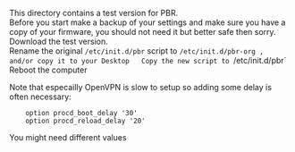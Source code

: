 This directory contains a test version for PBR.  
Before you start make a backup of your settings and make sure you have a copy of your firmware, you should not need it but better safe then sorry.  
Download the test version.  
Rename the original `/etc/init.d/pbr` script to `/etc/init.d/pbr-org , and/or copy it to your Desktop  
Copy the new script to `/etc/init.d/pbr`  
Reboot the computer  

Note that especailly OpenVPN is slow to setup so adding some delay is often necessary:
```
	option procd_boot_delay '30'
	option procd_reload_delay '20'
```
You might need different values
